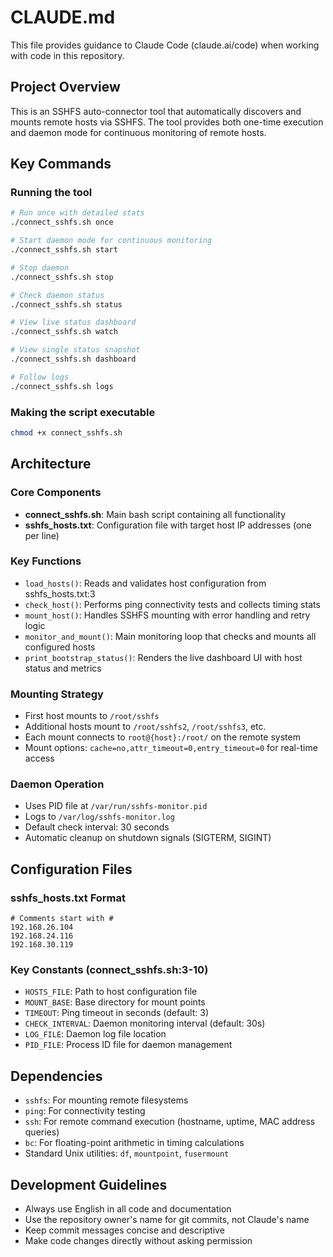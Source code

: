 # CLAUDE.md

This file provides guidance to Claude Code (claude.ai/code) when working with code in this repository.

## Project Overview

This is an SSHFS auto-connector tool that automatically discovers and mounts remote hosts via SSHFS. The tool provides both one-time execution and daemon mode for continuous monitoring of remote hosts.

## Key Commands

### Running the tool
```bash
# Run once with detailed stats
./connect_sshfs.sh once

# Start daemon mode for continuous monitoring
./connect_sshfs.sh start

# Stop daemon
./connect_sshfs.sh stop

# Check daemon status
./connect_sshfs.sh status

# View live status dashboard
./connect_sshfs.sh watch

# View single status snapshot
./connect_sshfs.sh dashboard

# Follow logs
./connect_sshfs.sh logs
```

### Making the script executable
```bash
chmod +x connect_sshfs.sh
```

## Architecture

### Core Components
- **connect_sshfs.sh**: Main bash script containing all functionality
- **sshfs_hosts.txt**: Configuration file with target host IP addresses (one per line)

### Key Functions
- `load_hosts()`: Reads and validates host configuration from sshfs_hosts.txt:3
- `check_host()`: Performs ping connectivity tests and collects timing stats
- `mount_host()`: Handles SSHFS mounting with error handling and retry logic
- `monitor_and_mount()`: Main monitoring loop that checks and mounts all configured hosts
- `print_bootstrap_status()`: Renders the live dashboard UI with host status and metrics

### Mounting Strategy
- First host mounts to `/root/sshfs`
- Additional hosts mount to `/root/sshfs2`, `/root/sshfs3`, etc.
- Each mount connects to `root@{host}:/root/` on the remote system
- Mount options: `cache=no,attr_timeout=0,entry_timeout=0` for real-time access

### Daemon Operation
- Uses PID file at `/var/run/sshfs-monitor.pid`
- Logs to `/var/log/sshfs-monitor.log`
- Default check interval: 30 seconds
- Automatic cleanup on shutdown signals (SIGTERM, SIGINT)

## Configuration Files

### sshfs_hosts.txt Format
```
# Comments start with #
192.168.26.104
192.168.24.116
192.168.30.119
```

### Key Constants (connect_sshfs.sh:3-10)
- `HOSTS_FILE`: Path to host configuration file
- `MOUNT_BASE`: Base directory for mount points
- `TIMEOUT`: Ping timeout in seconds (default: 3)
- `CHECK_INTERVAL`: Daemon monitoring interval (default: 30s)
- `LOG_FILE`: Daemon log file location
- `PID_FILE`: Process ID file for daemon management

## Dependencies
- `sshfs`: For mounting remote filesystems
- `ping`: For connectivity testing
- `ssh`: For remote command execution (hostname, uptime, MAC address queries)
- `bc`: For floating-point arithmetic in timing calculations
- Standard Unix utilities: `df`, `mountpoint`, `fusermount`

## Development Guidelines
- Always use English in all code and documentation
- Use the repository owner's name for git commits, not Claude's name
- Keep commit messages concise and descriptive
- Make code changes directly without asking permission